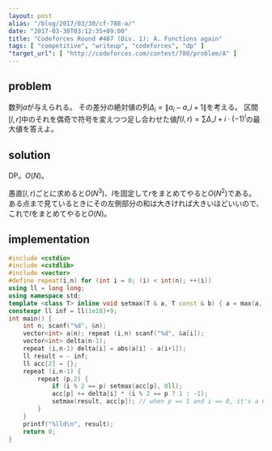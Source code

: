 ```yaml
---
layout: post
alias: "/blog/2017/03/30/cf-788-a/"
date: "2017-03-30T03:12:35+09:00"
title: "Codeforces Round #407 (Div. 1): A. Functions again"
tags: [ "competitive", "writeup", "codeforces", "dp" ]
"target_url": [ "http://codeforces.com/contest/788/problem/A" ]
---
```


## problem

数列$a$が与えられる。
その差分の絶対値の列$\Delta_i = \|a_i - a\_{i+1}\|$を考える。
区間$[l,r]$中のそれを偶奇で符号を変えつつ足し合わせた値$f(l,r) = \sum \Delta\_{l+i} \cdot (-1)^i$の最大値を答えよ。

## solution

DP。$O(N)$。

愚直$[l,r)$ごとに求めると$O(N^3)$、$l$を固定して$r$をまとめてやると$O(N^2)$である。
ある点まで見ているときにその左側部分の和は大きければ大きいほどいいので、これで$l$をまとめてやると$O(N)$。

## implementation

``` c++
#include <cstdio>
#include <cstdlib>
#include <vector>
#define repeat(i,n) for (int i = 0; (i) < int(n); ++(i))
using ll = long long;
using namespace std;
template <class T> inline void setmax(T & a, T const & b) { a = max(a, b); }
constexpr ll inf = ll(1e18)+9;
int main() {
    int n; scanf("%d", &n);
    vector<int> a(n); repeat (i,n) scanf("%d", &a[i]);
    vector<int> delta(n-1);
    repeat (i,n-1) delta[i] = abs(a[i] - a[i+1]);
    ll result = - inf;
    ll acc[2] = {};
    repeat (i,n-1) {
        repeat (p,2) {
            if (i % 2 == p) setmax(acc[p], 0ll);
            acc[p] += delta[i] * (i % 2 == p ? 1 : -1);
            setmax(result, acc[p]); // when p == 1 and i == 0, it's a negative number.
        }
    }
    printf("%lld\n", result);
    return 0;
}
```
